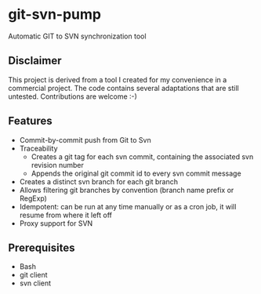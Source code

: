 # git-svn-pump

Automatic GIT to SVN synchronization tool

Disclaimer
--------

This project is derived from a tool I created for my convenience in a commercial project. The code contains several adaptations that are still untested.
Contributions are welcome :-)

Features
--------
- Commit-by-commit push from Git to Svn
- Traceability
  - Creates a git tag for each svn commit, containing the associated svn revision number
  - Appends the original git commit id to every svn commit message
- Creates a distinct svn branch for each git branch
- Allows filtering git branches by convention (branch name prefix or RegExp)
- Idempotent: can be run at any time manually or as a cron job, it will resume from where it left off
- Proxy support for SVN

Prerequisites
-------------
- Bash
- git client
- svn client
